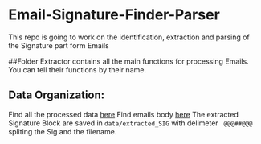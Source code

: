 # Email-Signature-Finder-Parser
This repo is going to work on the identification, extraction and parsing of the Signature part form Emails

##Folder Extractor contains all the main functions for processing Emails.
You can tell their functions by their name.


## Data Organization:
Find all the processed data [here](https://github.com/dichen001/talon/tree/master/tests/fixtures/signature/emails/total)
Find emails body [here](https://github.com/dichen001/talon/tree/master/tests/fixtures/signature/emails/body)
The extracted Signature Block are saved in `data/extracted_SIG` with delimeter `  @@@##@@@ ` spliting the Sig and the filename.
